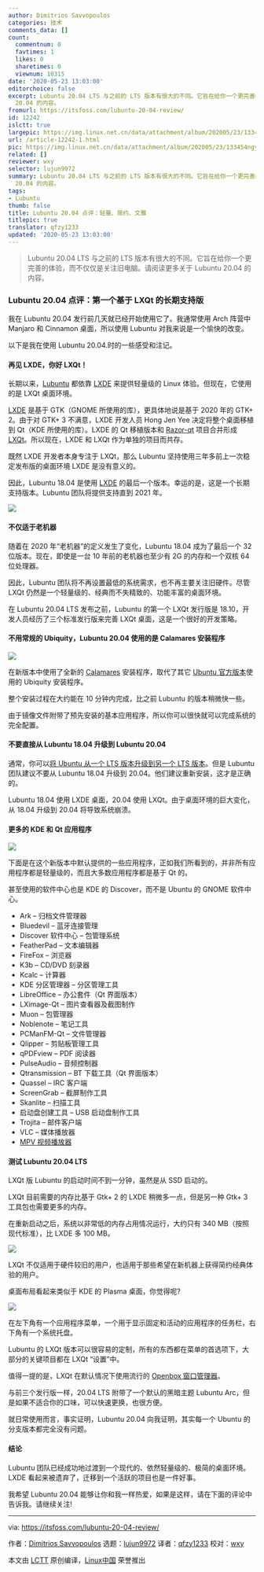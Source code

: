 ```yaml
---
author: Dimitrios Savvopoulos
categories: 技术
comments_data: []
count:
  commentnum: 0
  favtimes: 1
  likes: 0
  sharetimes: 0
  viewnum: 10315
date: '2020-05-23 13:03:00'
editorchoice: false
excerpt: Lubuntu 20.04 LTS 与之前的 LTS 版本有很大的不同。它旨在给你一个更完善的体验，而不仅仅是关注旧电脑。请阅读更多关于 Lubuntu
  20.04 的内容。
fromurl: https://itsfoss.com/lubuntu-20-04-review/
id: 12242
islctt: true
largepic: https://img.linux.net.cn/data/attachment/album/202005/23/133454ngy7a35ja5a73z5e.jpg
url: /article-12242-1.html
pic: https://img.linux.net.cn/data/attachment/album/202005/23/133454ngy7a35ja5a73z5e.jpg.thumb.jpg
related: []
reviewer: wxy
selector: lujun9972
summary: Lubuntu 20.04 LTS 与之前的 LTS 版本有很大的不同。它旨在给你一个更完善的体验，而不仅仅是关注旧电脑。请阅读更多关于 Lubuntu
  20.04 的内容。
tags:
- Lubuntu
thumb: false
title: Lubuntu 20.04 点评：轻量、简约、文雅
titlepic: true
translator: qfzy1233
updated: '2020-05-23 13:03:00'
---
```



> 
> Lubuntu 20.04 LTS 与之前的 LTS 版本有很大的不同。它旨在给你一个更完善的体验，而不仅仅是关注旧电脑。请阅读更多关于 Lubuntu 20.04 的内容。
> 
> 
> 


### Lubuntu 20.04 点评：第一个基于 LXQt 的长期支持版


我在 Lubuntu 20.04 发行前几天就已经开始使用它了。我通常使用 Arch 阵营中 Manjaro 和 Cinnamon 桌面，所以使用 Lubuntu 对我来说是一个愉快的改变。


以下是我在使用 Lubuntu 20.04.时的一些感受和注记。


#### 再见 LXDE，你好 LXQt！


长期以来，[Lubuntu](https://lubuntu.me/) 都依靠 [LXDE](https://github.com/lxde) 来提供轻量级的 Linux 体验。但现在，它使用的是 LXQt 桌面环境。


[LXDE](https://lxde.org/) 是基于 GTK（GNOME 所使用的库），更具体地说是基于 2020 年的 GTK+ 2。由于对 GTK+ 3 不满意，LXDE 开发人员 Hong Jen Yee 决定将整个桌面移植到 Qt（KDE 所使用的库）。LXDE 的 Qt 移植版本和 [Razor-qt](https://web.archive.org/web/20160220061334/http://razor-qt.org/) 项目合并形成 [LXQt](https://lxqt.org/)。所以现在，LXDE 和 LXQt 作为单独的项目而共存。


既然 LXDE 开发者本身专注于 LXQt，那么 Lubuntu 坚持使用三年多前上一次稳定发布版的桌面环境 LXDE 是没有意义的。


因此，Lubuntu 18.04 是使用 [LXDE](https://lxde.org/) 的最后一个版本。幸运的是，这是一个长期支持版本。Lubuntu 团队将提供支持直到 2021 年。


![](/data/attachment/album/202005/23/133454ngy7a35ja5a73z5e.jpg)


#### 不仅适于老机器


随着在 2020 年“老机器”的定义发生了变化，Lubuntu 18.04 成为了最后一个 32 位版本。现在，即使是一台 10 年前的老机器也至少有 2G 的内存和一个双核 64 位处理器。


因此，Lubuntu 团队将不再设置最低的系统需求，也不再主要关注旧硬件。尽管 LXQt 仍然是一个轻量级的、经典而不失精致的、功能丰富的桌面环境。


在 Lubuntu 20.04 LTS 发布之前，Lubuntu 的第一个 LXQt 发行版是 18.10，开发人员经历了三个标准发行版来完善 LXQt 桌面，这是一个很好的开发策略。


#### 不用常规的 Ubiquity，Lubuntu 20.04 使用的是 Calamares 安装程序


![](/data/attachment/album/202005/23/133509wg8nmgfx9pnaugcg.jpg)


在新版本中使用了全新的 [Calamares](https://calamares.io/) 安装程序，取代了其它 [Ubuntu 官方版本](https://itsfoss.com/which-ubuntu-install/)使用的 Ubiquity 安装程序。


整个安装过程在大约能在 10 分钟内完成，比之前 Lubuntu 的版本稍微快一些。


由于镜像文件附带了预先安装的基本应用程序，所以你可以很快就可以完成系统的完全配置。


#### 不要直接从 Lubuntu 18.04 升级到 Lubuntu 20.04


通常，你可以[将 Ubuntu 从一个 LTS 版本升级到另一个 LTS 版本](https://itsfoss.com/upgrade-ubuntu-version/)。但是 Lubuntu 团队建议不要从 Lubuntu 18.04 升级到 20.04。他们建议重新安装，这才是正确的。


Lubuntu 18.04 使用 LXDE 桌面，20.04 使用 LXQt。由于桌面环境的巨大变化，从 18.04 升级到 20.04 将导致系统崩溃。


#### 更多的 KDE 和 Qt 应用程序


![](/data/attachment/album/202005/23/133546ytjfqniuacatucir.gif)


下面是在这个新版本中默认提供的一些应用程序，正如我们所看到的，并非所有应用程序都是轻量级的，而且大多数应用程序都是基于 Qt 的。


甚至使用的软件中心也是 KDE 的 Discover，而不是 Ubuntu 的 GNOME 软件中心。


* Ark – 归档文件管理器
* Bluedevil – 蓝牙连接管理
* Discover 软件中心 – 包管理系统
* FeatherPad – 文本编辑器
* FireFox – 浏览器
* K3b – CD/DVD 刻录器
* Kcalc – 计算器
* KDE 分区管理器 – 分区管理工具
* LibreOffice – 办公套件（Qt 界面版本）
* LXimage-Qt – 图片查看器及截图制作
* Muon – 包管理器
* Noblenote – 笔记工具
* PCManFM-Qt – 文件管理器
* Qlipper – 剪贴板管理工具
* qPDFview – PDF 阅读器
* PulseAudio – 音频控制器
* Qtransmission – BT 下载工具（Qt 界面版本）
* Quassel – IRC 客户端
* ScreenGrab – 截屏制作工具
* Skanlite – 扫描工具
* 启动盘创建工具 – USB 启动盘制作工具
* Trojita – 邮件客户端
* VLC – 媒体播放器
* [MPV 视频播放器](https://itsfoss.com/mpv-video-player/)


#### 测试 Lubuntu 20.04 LTS


LXQt 版 Lubuntu 的启动时间不到一分钟，虽然是从 SSD 启动的。


LXQt 目前需要的内存比基于 Gtk+ 2 的 LXDE 稍微多一点，但是另一种 Gtk+ 3 工具包也需要更多的内存。


在重新启动之后，系统以非常低的内存占用情况运行，大约只有 340 MB（按照现代标准），比 LXDE 多 100 MB。


![](/data/attachment/album/202005/23/133558asy8t83t74763a7a.jpg)


LXQt 不仅适用于硬件较旧的用户，也适用于那些希望在新机器上获得简约经典体验的用户。


桌面布局看起来类似于 KDE 的 Plasma 桌面，你觉得呢?


![](/data/attachment/album/202005/23/133612eszrsd3oocoendpu.jpg)


在左下角有一个应用程序菜单，一个用于显示固定和活动的应用程序的任务栏，右下角有一个系统托盘。


Lubuntu 的 LXQt 版本可以很容易的定制，所有的东西都在菜单的首选项下，大部分的关键项目都在 LXQt “设置”中。


值得一提的是，LXQt 在默认情况下使用流行的 [Openbox 窗口管理器](https://en.wikipedia.org/wiki/Openbox)。


与前三个发行版一样，20.04 LTS 附带了一个默认的黑暗主题 Lubuntu Arc，但是如果不适合你的口味，可以快速更换，也很方便。


就日常使用而言，事实证明，Lubuntu 20.04 向我证明，其实每一个 Ubuntu 的分支版本都完全没有问题。


#### 结论


Lubuntu 团队已经成功地过渡到一个现代的、依然轻量级的、极简的桌面环境。LXDE 看起来被遗弃了，迁移到一个活跃的项目也是一件好事。


我希望 Lubuntu 20.04 能够让你和我一样热爱，如果是这样，请在下面的评论中告诉我。请继续关注!




---


via: <https://itsfoss.com/lubuntu-20-04-review/>


作者：[Dimitrios Savvopoulos](https://itsfoss.com/author/dimitrios/) 选题：[lujun9972](https://github.com/lujun9972) 译者：[qfzy1233](https://github.com/qfzy1233) 校对：[wxy](https://github.com/wxy)


本文由 [LCTT](https://github.com/LCTT/TranslateProject) 原创编译，[Linux中国](https://linux.cn/) 荣誉推出
